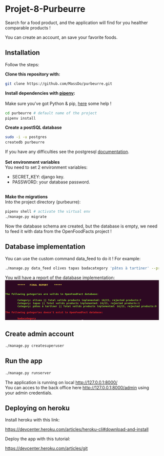 # Projet-8-Purbeurre

Search for a food product, and the application will find for you healther comparable products ! 

You can create an account, an save your favorite foods.

## Installation

Follow the steps:

**Clone this repository with:**
```sh
git clone https://github.com/MassDo/purbeurre.git
```
**Install dependencies with [pipenv](https://github.com/pypa/pipenv):**<br><br>
Make sure you’ve got Python & pip, [here](https://pipenv.kennethreitz.org/en/latest/install/) some help !
```sh
cd purbeurre # default name of the project
pipenv install
```
**Create a postSQL database**
```sh
sudo -i -u postgres
createdb purbeurre 
```
If you have any difficulties see the postgresql [documentation](https://www.postgresql.org/).<br><br>
**Set environment variables**<br>
You need to set 2 environment variables:
* SECRET_KEY: django key.
* PASSWORD: your database password.<br><br>

**Make the migrations**<br>
Into the project directory (purbeurre):
```sh
pipenv shell # activate the virtual env
./manage.py migrate 
```
Now the database schema are created, but the database is empty, we need to feed it with data from the OpenFoodFacts project !

## Database implementation
You can use the custom command data_feed to do it !
For example: 
```sh
./manage.py data_feed olives tapas badacategory 'pâtes à tartiner' --prod=25
```
You will have a report of the database implementation:
![data_feed](static/img/data_feed.png)

## Create admin account
```sh
./manage.py createsuperuser
```
## Run the app

```sh
./manage.py runserver
```
The application is running on local http://127.0.0.1:8000/ <br>
You can acces to the back office here http://127.0.0.1:8000/admin using your admin credentials.

## Deploying on heroku

Install heroku with this link:

https://devcenter.heroku.com/articles/heroku-cli#download-and-install

Deploy the app with this tutorial:

https://devcenter.heroku.com/articles/git
